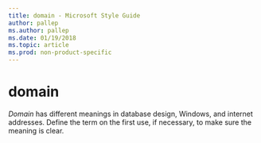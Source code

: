 ```yaml
---
title: domain - Microsoft Style Guide
author: pallep
ms.author: pallep
ms.date: 01/19/2018
ms.topic: article
ms.prod: non-product-specific
---
```


# domain

*Domain*
has different meanings in database design, Windows, and
internet addresses. Define the term on the first use, if necessary, to
make sure the meaning is clear. 
